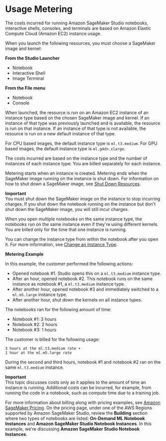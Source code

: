 # Usage Metering<a name="notebooks-usage-metering"></a>

The costs incurred for running Amazon SageMaker Studio notebooks, interactive shells, consoles, and terminals are based on Amazon Elastic Compute Cloud \(Amazon EC2\) instance usage\.

When you launch the following resources, you must choose a SageMaker image and kernel:

**From the Studio Launcher**
+ Notebook
+ Interactive Shell
+ Image Terminal

**From the **File** menu**
+ Notebook
+ Console

When launched, the resource is run on an Amazon EC2 instance of an instance type based on the chosen SageMaker image and kernel\. If an instance of that type was previously launched and is available, the resource is run on that instance\. If an instance of that type is not available, the resource is run on a new default instance of that type\.

For CPU based images, the default instance type is `ml.t3.medium`\. For GPU based images, the default instance type is `ml.g4dn.xlarge`\.

The costs incurred are based on the instance type and the number of instances of each instance type\. You are billed separately for each instance\.

Metering starts when an instance is created\. Metering ends when the SageMaker image running on the instance is shut down\. For information on how to shut down a SageMaker image, see [Shut Down Resources](notebooks-run-and-manage-shut-down.md)\.

**Important**  
You must shut down the SageMaker image on the instance to stop incurring charges\. If you shut down the notebook running on the instance but don't shut down the SageMaker image, you will still incur charges\.

When you open multiple notebooks on the same instance type, the notebooks run on the same instance even if they're using different kernels\. You are billed only for the time that one instance is running\.

You can change the instance type from within the notebook after you open it\. For more information, see [Change an Instance Type](notebooks-run-and-manage.md#notebooks-run-and-manage-switch-instance-type)\.

**Metering Example**

 In this example, the customer performed the following actions: 
+ Opened notebook \#1\. Studio opens this on a `ml.t3.medium` instance type\.
+ After an hour, opened notebook \#2\. This notebook runs on the same instance as notebook \#1, a `ml.t3.medium` instance type\.
+ After another hour, opened notebook \#3 and immediately switched to a `ml.m5.large` instance type\.
+ After another hour, shut down the kernels on all instance types\.

 The notebooks ran for the following amount of time: 
+ Notebook \#1: 3 hours
+ Notebook \#2: 2 hours
+ Notebook \#3: 1 hours

 The customer is billed for the following usage: 

```
3 hours at the ml.t3.medium rate +
1 hour at the ml.m5.large rate
```

 During the second and third hours, notebook \#1 and notebook \#2 ran on the same `ml.t3.medium` instance\. 

**Important**  
This topic discusses costs only as it applies to the amount of time an instance is running\. Additional costs can be incurred, for example, from running the code in a notebook, such as compute time due to a training job\.

 For more information about billing along with pricing examples, see [Amazon SageMaker Pricing](http://aws.amazon.com/sagemaker/pricing/)\. On the pricing page, under one of the AWS Regions supported by Amazon SageMaker Studio, review the **Building** section where two types of notebooks are listed: **On\-Demand ML Notebook Instances** and **Amazon SageMaker Studio Notebook Instances**\. In this example, we're discussing **Amazon SageMaker Studio Notebook Instances**\. 